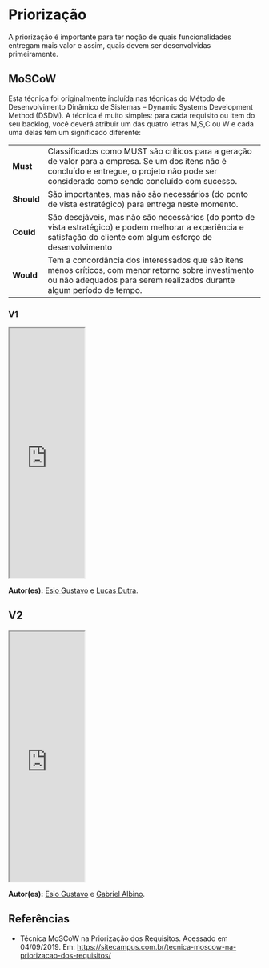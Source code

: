 # Priorização

A priorização é importante para ter noção de quais funcionalidades entregam mais valor e assim, quais devem ser desenvolvidas primeiramente.

## MoSCoW

Esta técnica foi originalmente incluída nas técnicas do Método de Desenvolvimento Dinâmico de Sistemas – Dynamic Systems Development Method (DSDM).
A técnica é muito simples: para cada requisito ou item do seu backlog, você deverá atribuir um das quatro letras M,S,C ou W e cada uma delas tem um significado diferente:

|        |                                                                                                                                                                                               |
|--------|-----------------------------------------------------------------------------------------------------------------------------------------------------------------------------------------------|
| **Must**   | Classificados como MUST são críticos para a geração de valor para a empresa. Se um dos itens não é concluído e entregue, o projeto não pode ser considerado como sendo concluído com sucesso. |
| **Should** | São importantes, mas não são necessários (do ponto de vista estratégico) para entrega neste momento.                                                                                          |
| **Could**  | São desejáveis, mas não são necessários (do ponto de vista estratégico) e podem melhorar a experiência e satisfação do cliente com algum esforço de desenvolvimento                           |
| **Would**  | Tem a concordância dos interessados que são itens menos críticos, com menor retorno sobre investimento ou não adequados para serem realizados durante algum período de tempo.                 |

### V1
<iframe src="https://docs.google.com/spreadsheets/d/e/2PACX-1vTRYjPM8UFErbIToZGTv-g06Q88MgsrDoHPTMMV1Xz-vZqTeUjHSS-dJjKlsDOSHakha0_QakMzbRRZ/pubhtml?gid=0&amp;single=true&amp;widget=true&amp;headers=false" width="150px" height="500px"></iframe>

**Autor(es):** [Esio Gustavo](https://github.com/EsioFreitas) e [Lucas Dutra](https://github.com/lucasdutraf).

## V2 

<iframe src="https://docs.google.com/spreadsheets/d/e/2PACX-1vTRYjPM8UFErbIToZGTv-g06Q88MgsrDoHPTMMV1Xz-vZqTeUjHSS-dJjKlsDOSHakha0_QakMzbRRZ/pubhtml?gid=606731818&amp;single=true&amp;widget=true&amp;headers=false" width="150px" height="500px"></iframe>

**Autor(es):** [Esio Gustavo](https://github.com/EsioFreitas) e [Gabriel Albino](https://github.com/gabrielalbino).

## Referências

- Técnica MoSCoW na Priorização dos Requisitos. Acessado em 04/09/2019. Em: <https://sitecampus.com.br/tecnica-moscow-na-priorizacao-dos-requisitos/>
